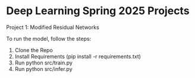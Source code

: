 # Deep Learning Spring 2025 Projects

Project 1: Modified Residual Networks

To run the model, follow the steps:

1. Clone the Repo
2. Install Requirements (pip install -r requirements.txt)
3. Run python src/train.py
4. Run python src/infer.py